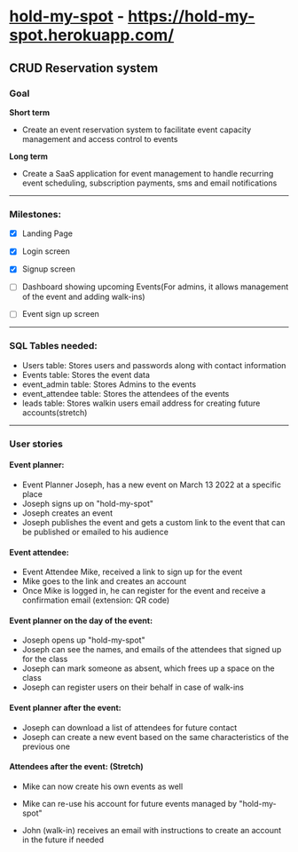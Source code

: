 # [hold-my-spot](https://hold-my-spot.herokuapp.com/) - https://hold-my-spot.herokuapp.com/
CRUD Reservation system
---

### Goal
**Short term**
- Create an event reservation system to facilitate event capacity management and access control to events

**Long term**
- Create a SaaS application for event management to handle recurring event scheduling, subscription payments, sms and email notifications

---

### Milestones:
- [x] Landing Page
- [x] Login screen
- [x] Signup screen
- [ ] Dashboard showing upcoming Events(For admins, it allows management of the event and adding walk-ins)
- [ ] Event sign up screen


---
### SQL Tables needed:
- Users table: Stores users and passwords along with contact information
- Events table: Stores the event data
- event_admin table: Stores Admins to the events
- event_attendee table: Stores the attendees of the events
- leads table: Stores walkin users email address for creating future accounts(stretch)

---
### User stories

#### Event planner:
- Event Planner Joseph, has a new event on March 13 2022 at a specific place
- Joseph signs up on "hold-my-spot"
- Joseph creates an event
- Joseph publishes the event and gets a custom link to the event that can be published or emailed to his audience

#### Event attendee:
- Event Attendee Mike, received a link to sign up for the event
- Mike goes to the link and creates an account
- Once Mike is logged in, he can register for the event and receive a confirmation email (extension: QR code)

#### Event planner on the day of the event:
- Joseph opens up "hold-my-spot"
- Joseph can see the names, and emails of the attendees that signed up for the class
- Joseph can mark someone as absent, which frees up a space on the class
- Joseph can register users on their behalf in case of walk-ins

#### Event planner after the event:
- Joseph can download a list of attendees for future contact
- Joseph can create a new event based on the same characteristics of the previous one

#### Attendees after the event: (Stretch)
- Mike can now create his own events as well
- Mike can re-use his account for future events managed by "hold-my-spot"

- John (walk-in) receives an email with instructions to create an account in the future if needed